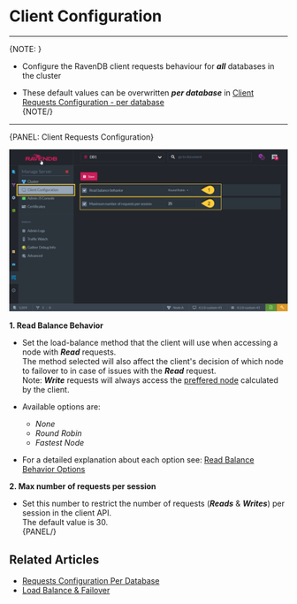 ﻿# Client Configuration
---

{NOTE: }

* Configure the RavenDB client requests behaviour for ***all*** databases in the cluster  

* These default values can be overwritten ***per database*** in [Client Requests Configuration - per database](../../studio/database/settings/client-configuration-per-database)  
{NOTE/}

---

{PANEL: Client Requests Configuration}

![Figure 1. Client Requests Configuration](images/client-configuration.png "Client Requests Configuration")

**1. Read Balance Behavior**  

  * Set the load-balance method that the client will use when accessing a node with ***Read*** requests.  
  The method selected will also affect the client's decision of which node to failover to in case of issues with the ***Read*** request.  
  Note: ***Write*** requests will always access the [preffered node](../../client-api/configuration/load-balance-and-failover#preferred-node) calculated by the client.  

  * Available options are:  
     * _None_  
     * _Round Robin_  
     * _Fastest Node_  

  *  For a detailed explanation about each option see: [Read Balance Behavior Options](../../client-api/configuration/load-balance-and-failover#readbalancebehavior-options)  

**2. Max number of requests per session**  

  * Set this number to restrict the number of requests (***Reads*** & ***Writes***) per session in the client API.  
  The default value is 30.  
{PANEL/}

## Related Articles

- [Requests Configuration Per Database](../../studio/database/settings/client-configuration-per-database)
- [Load Balance & Failover](../../client-api/configuration/load-balance-and-failover)
